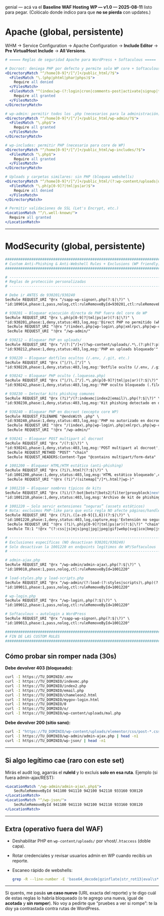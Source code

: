 genial — acá va el **Baseline WAF Hosting WP — v1.0 — 2025-08-11** listo para pegar.
(Colócalo donde indico para que **no se pierda** con updates.)

# Apache (global, persistente)

WHM → Service Configuration → Apache Configuration → **Include Editor** → **Pre VirtualHost Include** → **All Versions**.

```apache
# ===== Reglas de seguridad Apache para WordPress + Softaculous =====

# Docroot: deniega PHP por defecto y permite solo WP core + Softaculous
<DirectoryMatch "^/home[0-9]*/[^/]+/public_html/?$">
  <FilesMatch "\.(php|phtml|phar|phps)$">
    Require all denied
  </FilesMatch>
  <FilesMatch "^(index|wp-(?:login|cron|comments-post|activate|signup|trackback))\.php$|^sapp-wp-signon\.php$">
    Require all granted
  </FilesMatch>
</DirectoryMatch>

# wp-admin: permitir todos los .php (necesarios para la administración)
<DirectoryMatch "^/home[0-9]*/[^/]+/public_html/wp-admin/?$">
  <FilesMatch "\.php$">
    Require all granted
  </FilesMatch>
</DirectoryMatch>

# wp-includes: permitir PHP (necesario para core de WP)
<DirectoryMatch "^/home[0-9]*/[^/]+/public_html/wp-includes/?$">
  <FilesMatch "\.php$">
    Require all granted
  </FilesMatch>
</DirectoryMatch>

# Uploads y carpetas similares: sin PHP (bloquea webshells)
<DirectoryMatch "^/home[0-9]*/[^/]+/public_html/(?:wp-content/uploads|uploads|media|images|docs|files|assets)(?:/.*)?$">
  <FilesMatch "\.ph(p[0-9]?|tml|ps|ar)$">
    Require all denied
  </FilesMatch>
</DirectoryMatch>

# Permitir validaciones de SSL (Let's Encrypt, etc.)
<LocationMatch "^/\.well-known/">
  Require all granted
</LocationMatch>
```

---

# ModSecurity (global, persistente)


```apache
###############################################################################
# Custom Anti-Phishing & Anti-Webshell Rules + Exclusions (WP friendly)
###############################################################################

# ---------------------------------------------------------------------------
# Reglas de protección personalizadas
# ---------------------------------------------------------------------------

# Debe ir ANTES de 930201/930240
SecRule REQUEST_URI "@rx ^/sapp-wp-signon\.php(?:$|\?)" \
"id:109014,phase:1,pass,nolog,ctl:ruleRemoveById=930201,ctl:ruleRemoveById=930240"

# 930201 — Bloquear ejecución directa de PHP fuera del core de WP
SecRule REQUEST_URI "@rx \.ph(p[0-9]?|tml|ps|ar)(?:$|\?)" \
"id:930201,phase:1,deny,status:403,log,msg:'Direct PHP no permitido (whitelist WP)',chain"
 SecRule REQUEST_URI "!@rx ^/(index\.php|wp-login\.php|xmlrpc\.php|wp-cron\.php|wp-comments-post\.php|wp-activate\.php|wp-signup\.php|wp-trackback\.php)(?:$|\?)" "chain"
 SecRule REQUEST_URI "!@rx ^/wp-admin/"

# 930212 — Bloquear PHP en uploads/
SecRule REQUEST_URI "@rx ^/(?:[^/]+/)?wp-content/uploads/.*\.(?:ph(?:p[0-9]?|tml|ps|ar))(?:$|\?)" \
"id:930212,phase:1,deny,status:403,log,msg:'PHP en uploads bloqueado'"

# 930220 — Bloquear dotfiles ocultos (/.env, /.git, etc.)
SecRule REQUEST_URI "@rx (^|/)\.[^/]" \
"id:930220,phase:1,deny,status:403,log,msg:'Dotfile oculto (/.env, /.git, ...)'"

# 930242 — Bloquear PHP oculto (.loquesea.php)
SecRule REQUEST_URI "@rx (^|/)\.[^/].*\.ph(p[0-9]?|tml|ps|ar)(?:$|\?)" \
"id:930242,phase:1,deny,status:403,log,msg:'PHP oculto bloqueado (.filename.php)'"

# 930230 — Detectar kits phishing comunes
SecRule REQUEST_URI "@rx (?i)^/(?:indexmc|index2|email)\.php(?:$|\?)" \
"id:930230,phase:1,deny,status:403,log,msg:'Kit phishing detectado en docroot'"

# 930240 — Bloquear PHP en docroot (excepto core WP)
SecRule REQUEST_FILENAME "@endsWith .php" \
"id:930240,phase:1,deny,status:403,log,msg:'PHP no autorizado en docroot (excepto WP core)',chain"
 SecRule REQUEST_URI "!@rx ^/(index\.php|wp-login\.php|xmlrpc\.php|wp-cron\.php|wp-comments-post\.php|wp-activate\.php|wp-signup\.php|wp-trackback\.php)(?:$|\?)" "chain"
 SecRule REQUEST_URI "!@rx ^/wp-admin/"

# 930241 — Bloquear POST multipart al docroot
SecRule REQUEST_URI "@rx ^/(?:$|\?)" \
"id:930241,phase:1,deny,status:403,log,msg:'POST multipart al docroot',chain"
 SecRule REQUEST_METHOD "POST" "chain"
 SecRule REQUEST_HEADERS:Content-Type "@contains multipart/form-data"

# 1001200 — Bloquear HTML/HTM estático (anti-phishing)
SecRule REQUEST_URI "@rx (?i)\.html?(?:$|\?)" \
"id:1001200,phase:1,deny,status:403,log,msg:'HTML estático bloqueado',chain"
 SecRule REQUEST_URI "!@rx (?i)^/(sitemap[^/]*\.html?|wp-)"

# 1001210 — Bloquear nombres típicos de kits
SecRule REQUEST_URI "@rx (?i)/(?:bot|bots?|bots2|filter|proxyblock|next)\.php(?:$|\?)" \
"id:1001210,phase:1,deny,status:403,log,msg:'Archivo de kit de phishing bloqueado'"

# 1001220 — Solo servir extensiones “seguras” (assets estáticos)
# Nota: excluimos PHP-like para que esta regla NO afecte páginas/handlers PHP.
SecRule REQUEST_URI "@rx (?i)\.([a-z0-9]{1,6})(?:$|\?)" \
"id:1001220,phase:1,deny,status:403,log,capture,msg:'Extensión no segura (solo assets)',chain"
 SecRule REQUEST_URI "!@rx (?i)\.ph(p[0-9]?|tml|ps|ar)(?:$|\?)" "chain"
 SecRule TX:1 "!@rx ^(?:css|js|mjs|png|jpg|jpeg|gif|webp|svg|ico|bmp|json|xml|txt|map|woff|woff2|ttf|eot|webmanifest|otf|pdf)$"

# ---------------------------------------------------------------------------
# Exclusiones específicas (NO desactivan 930201/930240)
# Solo desactivan la 1001220 en endpoints legítimos de WP/Softaculous
# ---------------------------------------------------------------------------

# admin-ajax.php
SecRule REQUEST_URI "@rx ^/wp-admin/admin-ajax\.php(?:$|\?)" \
"id:109010,phase:1,pass,nolog,ctl:ruleRemoveById=1001220"

# load-styles.php y load-scripts.php
SecRule REQUEST_URI "@rx ^/wp-admin/(?:load-(?:styles|scripts)\.php)(?:$|\?)" \
"id:109011,phase:1,pass,nolog,ctl:ruleRemoveById=1001220"

# wp-login.php
SecRule REQUEST_URI "@rx ^/wp-login\.php(?:$|\?)" \
"id:109012,phase:1,pass,nolog,ctl:ruleRemoveById=1001220"

# Softaculous → autologin a WordPress
SecRule REQUEST_URI "@rx ^/sapp-wp-signon\.php(?:$|\?)" \
"id:109013,phase:1,pass,nolog,ctl:ruleRemoveById=1001220"

###############################################################################
# FIN DE LAS CUSTOM RULES
###############################################################################
```

## Cómo probar sin romper nada (30s)

**Debe devolver 403 (bloqueado):**

```bash
curl -I https://TU_DOMINIO/.env
curl -I https://TU_DOMINIO/indexmc.php
curl -I https://TU_DOMINIO/index2.php
curl -I https://TU_DOMINIO/email.php
curl -I https://TU_DOMINIO/chameleon2.html
curl -I https://TU_DOMINIO/mygov-login.html
curl -I https://TU_DOMINIO/0
curl -I https://TU_DOMINIO/o/
curl -I https://TU_DOMINIO/wp-content/uploads/mal.php
```

**Debe devolver 200 (sitio sano):**

```bash
curl -I "https://TU_DOMINIO/wp-content/uploads/elementor/css/post-*.css" | head -n1
curl -I https://TU_DOMINIO/wp-admin/admin-ajax.php | head -n1
curl -I https://TU_DOMINIO/wp-json/ | head -n1
```

---

## Si algo legítimo cae (raro con este set)

Mirás el audit log, agarrás el **ruleId** y lo excluís **solo en esa ruta**.
Ejemplo (si fuera admin-ajax/REST):

```apache
<LocationMatch "/wp-admin/admin-ajax\.php$">
    SecRuleRemoveById 941100 941110 942100 942110 933160 930120
</LocationMatch>
<LocationMatch "^/wp-json/">
    SecRuleRemoveById 941100 941110 942100 942110 933160 930120
</LocationMatch>
```

---

## Extra (operativo fuera del WAF)

* Deshabilitar PHP en `wp-content/uploads/` por vhost/`.htaccess` (doble capa).
* Rotar credenciales y revisar usuarios admin en WP cuando recibís un reporte.
* Escaneo rápido de webshells:

  ```bash
  grep -R --line-number -E 'base64_decode|gzinflate|str_rot13|eval\s*\(|assert\s*\(' /home/*/public_html 2>/dev/null | head
  ```

---

Si querés, me pasás **un caso nuevo** (URL exacta del reporte) y te digo cuál de estas reglas lo habría bloqueado (o te agrego una nueva, igual de **acotada** y **sin romper**). No voy a pedirte que “pruebes a ver si rompe”: te la doy ya contrastada contra rutas de WordPress.


